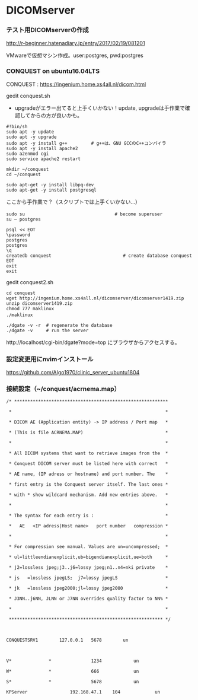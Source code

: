 # DICOMserver

### テスト用DICOMserverの作成

http://r-beginner.hatenadiary.jp/entry/2017/02/19/081201

VMwareで仮想マシン作成。user:postgres, pwd:postgres

### CONQUEST on ubuntu16.04LTS

CONQUEST : https://ingenium.home.xs4all.nl/dicom.html

gedit conquest.sh  
* upgradeがエラー出てると上手くいかない！update, upgradeは手作業で確認してからの方が良いかも。
```
#!bin/sh
sudo apt -y update
sudo apt -y upgrade
sudo apt -y install g++         # g++は、GNU GCCのC++コンパイラ
sudo apt -y install apache2 
sudo a2enmod cgi
sudo service apache2 restart

mkdir ~/conquest
cd ~/conquest

sudo apt-get -y install libpq-dev 
sudo apt-get -y install postgresql
```
ここから手作業で？（スクリプトでは上手くいかない…）
```
sudo su 　　　　　　　　　　　　　　　　   　　# become superuser 
su – postgres 

psql << EOT
\password 
postgres 
postgres 
\q 
createdb conquest                           # create database conquest                                 
EOT
exit 
exit
```

gedit conquest2.sh
```
cd conquest
wget http://ingenium.home.xs4all.nl/dicomserver/dicomserver1419.zip
unzip dicomserver1419.zip
chmod 777 maklinux
./maklinux　

./dgate -v -r  # regenerate the database 
./dgate -v     # run the server 
```

http://localhost/cgi-bin/dgate?mode=top にブラウザからアクセスする。

### 設定変更用にnvimインストール

https://github.com/Algo1970/clinic_server_ubuntu1804

### 接続設定（~/conquest/acrnema.map）

```
/* **********************************************************

 *                                                          *

 * DICOM AE (Application entity) -> IP address / Port map   *

 * (This is file ACRNEMA.MAP)                               *

 *                                                          *

 * All DICOM systems that want to retrieve images from the  *

 * Conquest DICOM server must be listed here with correct   *

 * AE name, (IP adress or hostname) and port number. The    *

 * first entry is the Conquest server itself. The last ones *

 * with * show wildcard mechanism. Add new entries above.   *

 *                                                          *

 * The syntax for each entry is :                           *

 *   AE   <IP adress|Host name>   port number   compression *

 *                                                          *

 * For compression see manual. Values are un=uncompressed;  *

 * ul=littleendianexplicit,ub=bigendianexplicit,ue=both     *

 * j2=lossless jpeg;j3..j6=lossy jpeg;n1..n4=nki private    *

 * js   =lossless jpegLS;  j7=lossy jpegLS                  *

 * jk   =lossless jpeg2000;jl=lossy jpeg2000                *

 * J3NN..j6NN, JLNN or J7NN overrides quality factor to NN% *

 *                                                          *

 ********************************************************** */



CONQUESTSRV1		127.0.0.1	5678		un



V*	        	*               1234            un

W*	        	*               666             un

S*		        *               5678            un

KPServer                192.168.47.1    104             un
```


